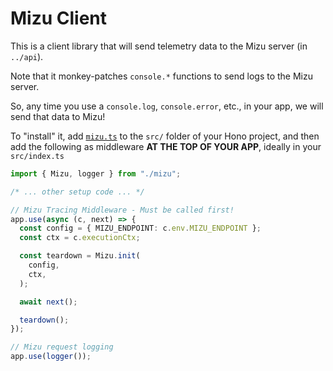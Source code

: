 # Mizu Client

This is a client library that will send telemetry data to the Mizu server (in `../api`).

Note that it monkey-patches `console.*` functions to send logs to the Mizu server.

So, any time you use a `console.log`, `console.error`, etc., in your app, we will send that data to Mizu!

To "install" it, add [`mizu.ts`](./mizu.ts) to the `src/` folder of your Hono project, and then add the following as middleware **AT THE TOP OF YOUR APP**, ideally in your `src/index.ts`

```ts
import { Mizu, logger } from "./mizu";

/* ... other setup code ... */

// Mizu Tracing Middleware - Must be called first!
app.use(async (c, next) => {
  const config = { MIZU_ENDPOINT: c.env.MIZU_ENDPOINT };
  const ctx = c.executionCtx;

  const teardown = Mizu.init(
    config,
    ctx,
  );

  await next();

  teardown();
});

// Mizu request logging
app.use(logger());
```
